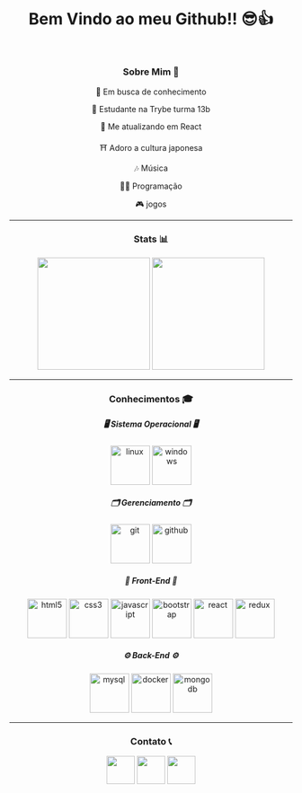 <link rel="stylesheet" href="https://cdn.jsdelivr.net/gh/devicons/devicon@v2.14.0/devicon.min.css">
<header>
  <h1 align="center">
    Bem Vindo ao meu Github!! 😎👍
  </h1>
</header>
<main>
  <section>
    <h3 align="center">
      Sobre Mim 👀
    </h3>
    <div align="center">
      <p>🚀 Em busca de conhecimento</p>
      <p>👻 Estudante na Trybe turma 13b</p>
      <p>🤔 Me atualizando em React</p>
      <p>⛩ Adoro a cultura japonesa</p>
      <p>🎶 Música</p>
      <p>🧑‍💻 Programação</p>
      <p>🎮 jogos</p>
    </div>
  </section>
 <hr>
  <section>
    <!--stats-->
    <div align="center">
      <h3 align="center">Stats 📊 </h3>
      <img height="200em" src="https://github-readme-stats.vercel.app/api?username=Gabriel-Lobin&show_icons=true&include_all_commits=true&theme=graywhite"/>
      <img height="200em" src="https://github-readme-stats.vercel.app/api/top-langs/?username=Gabriel-Lobin&theme=graywhite"/>
    </div>
  </section>
 <hr>
  <section>
    <!--stacks-->
    <h3 align="center">Conhecimentos 🎓</h3>
    <div align="center">
      <!--https://devicon.dev-->
      <div>
        <h5> 🖥 Sistema Operacional 🖥 </h5>
          <img height="70em" alt="linux" src="https://cdn.jsdelivr.net/gh/devicons/devicon/icons/linux/linux-original.svg"/>
          <img height="70em" alt="windows" src="https://cdn.jsdelivr.net/gh/devicons/devicon/icons/windows8/windows8-original.svg"/>
      </div>  
      <div>  
        <h5> 🗂 Gerenciamento 🗂 </h5>
          <img height="70em" alt="git" src="https://cdn.jsdelivr.net/gh/devicons/devicon/icons/git/git-original-wordmark.svg"/>
          <img height="70em" alt="github" src="https://cdn.jsdelivr.net/gh/devicons/devicon/icons/github/github-original-wordmark.svg"/>
      </div>
      <div>
        <h5> 🎨 Front-End 🎨 </h5>
          <img height="70em" alt="html5" src="https://cdn.jsdelivr.net/gh/devicons/devicon/icons/html5/html5-original.svg"/>
          <img height="70em" alt="css3" src="https://cdn.jsdelivr.net/gh/devicons/devicon/icons/css3/css3-original.svg"/>
          <img height="70em" alt="javascript" src="https://cdn.jsdelivr.net/gh/devicons/devicon/icons/javascript/javascript-original.svg"/>
          <img height="70em" alt="bootstrap" src="https://cdn.jsdelivr.net/gh/devicons/devicon/icons/bootstrap/bootstrap-original.svg"/>
          <img height="70em" alt="react" src="https://cdn.jsdelivr.net/gh/devicons/devicon/icons/react/react-original-wordmark.svg"/>
          <img height="70em" alt="redux" src="https://cdn.jsdelivr.net/gh/devicons/devicon/icons/redux/redux-original.svg"/>
      </div>
      <div>
        <h5> ⚙ Back-End ⚙ </h5>
          <img height="70em" alt="mysql" src="https://cdn.jsdelivr.net/gh/devicons/devicon/icons/mysql/mysql-original-wordmark.svg"/>
          <img height="70em" alt="docker" src="https://cdn.jsdelivr.net/gh/devicons/devicon/icons/docker/docker-original-wordmark.svg"/>
          <img height="70em" alt="mongodb" src="https://cdn.jsdelivr.net/gh/devicons/devicon/icons/mongodb/mongodb-original-wordmark.svg"/>
      </div>
    </div>
  </section>
 <hr>
  <section>
  <!--links-->
  <h3 align="center">Contato 📞</h3>
  <div align="center">
    <a href="https://www.linkedin.com/in/gabrielsuassunaamorim/" target="_blank">
      <img height="50em" src="https://logospng.org/download/linkedin/logo-linkedin-icon-2048.png"></a>
    <a href="https://www.twitch.tv/lobinhoxd" target="_blank">
      <img height="50em" src="https://img.utdstc.com/icon/97d/da6/97dda66e6e0fe5b6f27b89e6e1a00f246bf82a92e4800300bb6a939cce00d1f7:200"></a>
    <a href="https://www.instagram.com/gabriel.s.amorim/" target="_blank">
      <img height="50em" src="https://upload.wikimedia.org/wikipedia/commons/thumb/a/a5/Instagram_icon.png/1024px-Instagram_icon.png"></a>
    <!-- <a href="http://api.whatsapp.com/send?phone=(telefone)" target="_blank">
      <img height="50em" src="https://www.gruporeporter.com.br/wp-content/uploads/2021/02/d9d97d48264770f85d35c208f279152c.png"></a> -->
  </div>
  </section>
</main>




